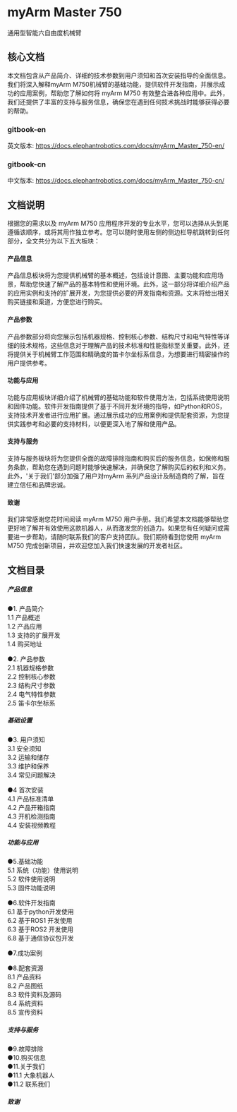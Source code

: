 # myArm Master 750 
通用型智能六自由度机械臂     

核心文档
---

本文档包含从产品简介、详细的技术参数到用户须知和首次安装指导的全面信息。我们将深入解释myArm M750机械臂的基础功能，提供软件开发指南，并展示成功的应用案例，帮助您了解如何将 myArm M750 有效整合进各种应用中。此外，我们还提供了丰富的支持与服务信息，确保您在遇到任何技术挑战时能够获得必要的帮助。
### gitbook-en
英文版本: https://docs.elephantrobotics.com/docs/myArm_Master_750-en/
### gitbook-cn
中文版本: https://docs.elephantrobotics.com/docs/myArm_Master_750-cn/

文档说明
---

根据您的需求以及 myArm M750 应用程序开发的专业水平，您可以选择从头到尾遵循该顺序，或将其用作独立参考。您可以随时使用左侧的侧边栏导航跳转到任何部分，全文共分为以下五大板块：

#### 产品信息
产品信息板块将为您提供机械臂的基本概述，包括设计意图、主要功能和应用场景，帮助您快速了解产品的基本特性和使用环境。此外，这一部分将详细介绍产品的应用实例和支持的扩展开发，为您提供必要的开发指南和资源。文末将给出相关购买链接和渠道，方便您进行购买。

#### 产品参数
产品参数部分将向您展示包括机器规格、控制核心参数、结构尺寸和电气特性等详细的技术规格，这些信息对于理解产品的技术标准和性能指标至关重要。此外，还将提供关于机械臂工作范围和精确度的笛卡尔坐标系信息，为想要进行精密操作的用户提供参考。

#### 功能与应用
功能与应用板块详细介绍了机械臂的基础功能和软件使用方法，包括系统使用说明和固件功能。软件开发指南提供了基于不同开发环境的指导，如Python和ROS，支持技术开发者进行应用扩展。通过展示成功的应用案例和提供配套资源，为您提供实践参考和必要的支持材料，以便更深入地了解和使用产品。

#### 支持与服务
支持与服务板块将为您提供全面的故障排除指南和购买后的服务信息，如保修和服务条款，帮助您在遇到问题时能够快速解决，并确保您了解购买后的权利和义务。此外，'关于我们'部分加强了用户对myArm 系列产品设计及制造商的了解，旨在建立信任和品牌忠诚。

#### 致谢
我们非常感谢您花时间阅读 myArm M750 用户手册。我们希望本文档能够帮助您更好地了解并有效使用这款机器人，从而激发您的创造力。如果您有任何疑问或需要进一步帮助，请随时联系我们的客户支持团队。我们期待看到您使用 myArm M750 完成创新项目，并欢迎您加入我们快速发展的开发者社区。


文档目录  
---

##### 产品信息  
●1. 产品简介  
          1.1 产品概述  
          1.2 产品应用  
          1.3 支持的扩展开发  
          1.4 购买地址  
          
 ●2. 产品参数  
          2.1 机器规格参数  
          2.2 控制核心参数  
          2.3 结构尺寸参数  
          2.4 电气特性参数  
          2.5 笛卡尔坐标系        
##### 基础设置  
●3. 用户须知  
          3.1 安全须知  
          3.2 运输和储存  
          3.3 维护和保养  
          3.4 常见问题解决  
          
●4 首次安装  
          4.1 产品标准清单  
          4.2 产品开箱指南  
          4.3 开机检测指南  
          4.4 安装视频教程  
##### 功能与应用  
●5.基础功能  
          5.1 系统（功能）使用说明  
          5.2 软件使用说明  
          5.3 固件功能说明
          
●6.软件开发指南  
          6.1 基于python开发使用    
          6.2 基于ROS1 开发使用  
          6.3 基于ROS2 开发使用  
          6.8 基于通信协议包开发
          
●7.成功案例  

●8.配套资源  
          8.1 产品资料  
          8.2 产品图纸  
          8.3 软件资料及源码  
          8.4 系统资料  
          8.5 宣传资料  
##### 支持与服务  
●9.故障排除  
●10.购买信息  
●11.关于我们  
●11.1 大象机器人  
●11.2 联系我们  
##### 致谢  

